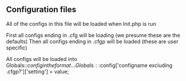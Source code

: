 Configuration files
-------------
All of the configs in this file will be loaded when Init.php is run

First all configs ending in .cfg will be loading (we presume these are the defaults)
Then all configs ending in .cfgp will be loaded (these are user specific)

All configs will be loaded into Globals::$config in the format...
Globals::$config['configname excluding .cfgp?']['setting'] = value;